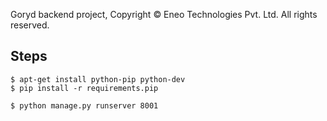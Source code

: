 Goryd backend project, Copyright © Eneo Technologies Pvt. Ltd. All rights reserved.

Steps
------
    $ apt-get install python-pip python-dev
    $ pip install -r requirements.pip

    $ python manage.py runserver 8001
